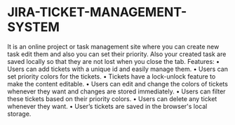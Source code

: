 # JIRA-TICKET-MANAGEMENT-SYSTEM

It is an online project or task management site where you can create new task edit them and also you can set their priority. Also your created task are saved locally so that they are not lost when you close the tab.
Features:
•	Users can add tickets with a unique id and easily manage them.
•	Users can set priority colors for the tickets.
•	Tickets have a lock-unlock feature to make the content editable.
•	Users can edit and change the colors of tickets whenever they want and changes are stored immediately.
•	Users can filter these tickets based on their priority colors.
•	Users can delete any ticket whenever they want.
•	User’s tickets are saved in the browser's local storage.
